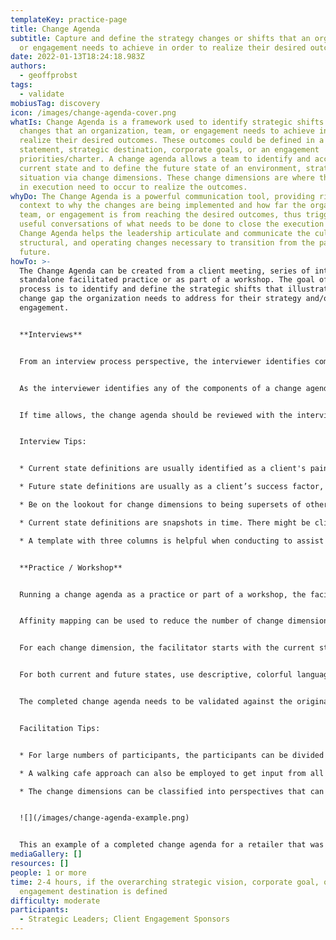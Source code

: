 ```yaml
---
templateKey: practice-page
title: Change Agenda
subtitle: Capture and define the strategy changes or shifts that an organization
  or engagement needs to achieve in order to realize their desired outcomes
date: 2022-01-13T18:24:18.983Z
authors:
  - geoffprobst
tags:
  - validate
mobiusTag: discovery
icon: /images/change-agenda-cover.png
whatIs: Change Agenda is a framework used to identify strategic shifts or
  changes that an organization, team, or engagement needs to achieve in order to
  realize their desired outcomes. These outcomes could be defined in a vision
  statement, strategic destination, corporate goals, or an engagement
  priorities/charter. A change agenda allows a team to identify and access the
  current state and to define the future state of an environment, strategy or
  situation via change dimensions. These change dimensions are where the shifts
  in execution need to occur to realize the outcomes.
whyDo: The Change Agenda is a powerful communication tool, providing rich
  context to why the changes are being implemented and how far the organization,
  team, or engagement is from reaching the desired outcomes, thus triggering
  useful conversations of what needs to be done to close the execution gap. A
  Change Agenda helps the leadership articulate and communicate the cultural,
  structural, and operating changes necessary to transition from the past to the
  future.
howTo: >-
  The Change Agenda can be created from a client meeting, series of interviews,
  standalone facilitated practice or as part of a workshop. The goal of this
  process is to identify and define the strategic shifts that illustrate the
  change gap the organization needs to address for their strategy and/or
  engagement.


  **Interviews**


  From an interview process perspective, the interviewer identifies components of the change agenda (i.e. change dimensions, current states, and future states) during the conversation. Since an interview is very fluid, these three components could come in any order during the conversation.


  As the interviewer identifies any of the components of a change agenda entry, that component should be captured and documented. Follow-up questions should be asked to address the remaining components of that change agenda entry.


  If time allows, the change agenda should be reviewed with the interviewee(s) to ensure alignment with client’s expectation of their vision statement, engagement goals, or strategic destination.


  Interview Tips:


  * Current state definitions are usually identified as a client's pain point

  * Future state definitions are usually as a client’s success factor, end state, opportunity, or goals

  * Be on the lookout for change dimensions to being supersets of other change dimensions

  * Current state definitions are snapshots in time. There might be client push back during a change agenda review as progress might have occurred from the time of the interview and the review

  * A template with three columns is helpful when conducting to assist you in make sure you capture all components


  **Practice / Workshop**


  Running a change agenda as a practice or part of a workshop, the facilitator starts with a vision statement, engagement goal, or strategic destination and has the participants generate change dimensions.


  Affinity mapping can be used to reduce the number of change dimensions


  For each change dimension, the facilitator starts with the current state and has the participants create a definition of the current situation. After the current state is complete, the participants need to define the future state.


  For both current and future states, use descriptive, colorful language so that readers will be able to visualize the states and recognize that gap between each state.


  The completed change agenda needs to be validated against the original vision statement, engagement goal, or strategic destination.


  Facilitation Tips:


  * For large numbers of participants, the participants can be divided up into groups and change dimensions can be divided up amongst the groups. This avoids the practice from becoming an 8th grade work-smithing experience.

  * A walking cafe approach can also be employed to get input from all participants on each change agenda entry before final readout.

  * The change dimensions can be classified into perspectives that can be used in a strategy map practice.


  ![](/images/change-agenda-example.png)


  This an example of a completed change agenda for a retailer that was migrating an Order History application from on-premise facility to Cloud provider.
mediaGallery: []
resources: []
people: 1 or more
time: 2-4 hours, if the overarching strategic vision, corporate goal, or
  engagement destination is defined
difficulty: moderate
participants:
  - Strategic Leaders; Client Engagement Sponsors
---
```

